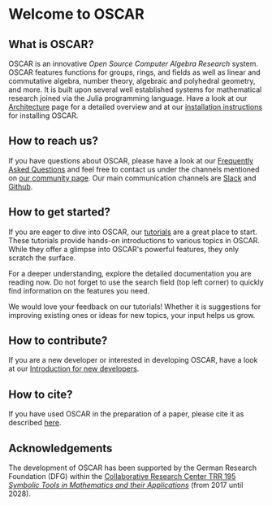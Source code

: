 # Welcome to OSCAR

## What is OSCAR?

OSCAR is an innovative *Open Source Computer Algebra Research* system. OSCAR features functions for groups,
rings, and fields as well as linear and commutative algebra, number theory,
algebraic and polyhedral geometry, and more. It is built upon several well
established systems for mathematical research joined via the Julia programming
language. Have a look at our [Architecture](@ref) page for a detailed overview
and at our [installation
instructions](https://www.oscar-system.org/install/) for installing OSCAR.


## How to reach us?

If you have questions about OSCAR, please have a look at our [Frequently Asked
Questions](@ref) and feel free to contact us under the channels mentioned on
[our community page](https://www.oscar-system.org/community/). Our main
communication channels are [Slack](https://oscar-system.org/slack)
and [Github](https://github.com/oscar-system/Oscar.jl).


## How to get started?

If you are eager to dive into OSCAR, our [tutorials](https://www.oscar-system.org/tutorials/)
are a great place to start. These tutorials provide hands-on introductions to various topics
in OSCAR. While they offer a glimpse into OSCAR's powerful features, they only scratch the surface.

For a deeper understanding, explore the detailed documentation you are reading now. Do not forget
to use the search field (top left corner) to quickly find information on the features you need.

We would love your feedback on our tutorials! Whether it is suggestions for improving existing
ones or ideas for new topics, your input helps us grow.


## How to contribute?

If you are a new developer or interested in developing OSCAR, have a look at
our [Introduction for new developers](@ref).


## How to cite?

If you have used OSCAR in the preparation of a paper, please cite it as described [here](https://github.com/oscar-system/Oscar.jl?tab=readme-ov-file#citing-oscar).

## Acknowledgements

The development of OSCAR has been supported
by the German Research Foundation (DFG) within the
[Collaborative Research Center TRR 195 *Symbolic Tools in Mathematics
and their Applications*](https://www.computeralgebra.de/sfb/)
(from 2017 until 2028).
